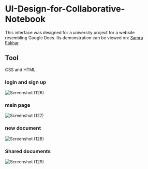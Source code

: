 # UI-Design-for-Collaborative-Notebook
This interface was designed for a university project for a website resembling Google Docs.
Its demonstration can be viewed on: [Samra Fakhar](https://www.behance.net/gallery/110135029/Collaborative-Notepad)

## Tool
CSS and HTML
### login and sign up
![Screenshot (126)](https://user-images.githubusercontent.com/68819501/121818813-e1ccdd80-cca2-11eb-92d5-acf2a41c762d.png)
### main page
![Screenshot (127)](https://user-images.githubusercontent.com/68819501/121818814-e396a100-cca2-11eb-9c33-200d7bd282fb.png)
### new document
![Screenshot (128)](https://user-images.githubusercontent.com/68819501/121818815-e4c7ce00-cca2-11eb-9de7-2e5e44cac5b0.png)
### Shared documents
![Screenshot (129)](https://user-images.githubusercontent.com/68819501/121818816-e5f8fb00-cca2-11eb-9922-0b31790d3501.png)

